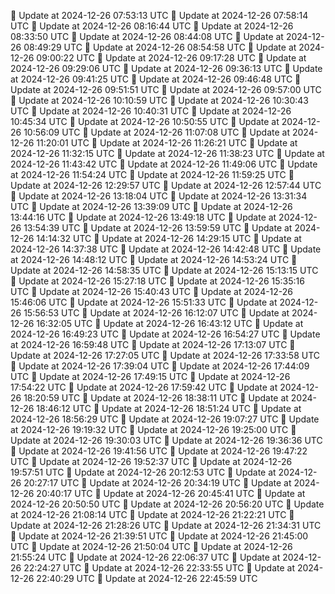 🔄 Update at 2024-12-26 07:53:13 UTC
🔄 Update at 2024-12-26 07:58:14 UTC
🔄 Update at 2024-12-26 08:16:44 UTC
🔄 Update at 2024-12-26 08:33:50 UTC
🔄 Update at 2024-12-26 08:44:08 UTC
🔄 Update at 2024-12-26 08:49:29 UTC
🔄 Update at 2024-12-26 08:54:58 UTC
🔄 Update at 2024-12-26 09:00:22 UTC
🔄 Update at 2024-12-26 09:17:28 UTC
🔄 Update at 2024-12-26 09:29:06 UTC
🔄 Update at 2024-12-26 09:36:13 UTC
🔄 Update at 2024-12-26 09:41:25 UTC
🔄 Update at 2024-12-26 09:46:48 UTC
🔄 Update at 2024-12-26 09:51:51 UTC
🔄 Update at 2024-12-26 09:57:00 UTC
🔄 Update at 2024-12-26 10:10:59 UTC
🔄 Update at 2024-12-26 10:30:43 UTC
🔄 Update at 2024-12-26 10:40:31 UTC
🔄 Update at 2024-12-26 10:45:34 UTC
🔄 Update at 2024-12-26 10:50:55 UTC
🔄 Update at 2024-12-26 10:56:09 UTC
🔄 Update at 2024-12-26 11:07:08 UTC
🔄 Update at 2024-12-26 11:20:01 UTC
🔄 Update at 2024-12-26 11:26:21 UTC
🔄 Update at 2024-12-26 11:32:15 UTC
🔄 Update at 2024-12-26 11:38:23 UTC
🔄 Update at 2024-12-26 11:43:42 UTC
🔄 Update at 2024-12-26 11:49:06 UTC
🔄 Update at 2024-12-26 11:54:24 UTC
🔄 Update at 2024-12-26 11:59:25 UTC
🔄 Update at 2024-12-26 12:29:57 UTC
🔄 Update at 2024-12-26 12:57:44 UTC
🔄 Update at 2024-12-26 13:18:04 UTC
🔄 Update at 2024-12-26 13:31:34 UTC
🔄 Update at 2024-12-26 13:39:09 UTC
🔄 Update at 2024-12-26 13:44:16 UTC
🔄 Update at 2024-12-26 13:49:18 UTC
🔄 Update at 2024-12-26 13:54:39 UTC
🔄 Update at 2024-12-26 13:59:59 UTC
🔄 Update at 2024-12-26 14:14:32 UTC
🔄 Update at 2024-12-26 14:29:15 UTC
🔄 Update at 2024-12-26 14:37:38 UTC
🔄 Update at 2024-12-26 14:42:48 UTC
🔄 Update at 2024-12-26 14:48:12 UTC
🔄 Update at 2024-12-26 14:53:24 UTC
🔄 Update at 2024-12-26 14:58:35 UTC
🔄 Update at 2024-12-26 15:13:15 UTC
🔄 Update at 2024-12-26 15:27:18 UTC
🔄 Update at 2024-12-26 15:35:16 UTC
🔄 Update at 2024-12-26 15:40:43 UTC
🔄 Update at 2024-12-26 15:46:06 UTC
🔄 Update at 2024-12-26 15:51:33 UTC
🔄 Update at 2024-12-26 15:56:53 UTC
🔄 Update at 2024-12-26 16:12:07 UTC
🔄 Update at 2024-12-26 16:32:05 UTC
🔄 Update at 2024-12-26 16:43:12 UTC
🔄 Update at 2024-12-26 16:49:23 UTC
🔄 Update at 2024-12-26 16:54:27 UTC
🔄 Update at 2024-12-26 16:59:48 UTC
🔄 Update at 2024-12-26 17:13:07 UTC
🔄 Update at 2024-12-26 17:27:05 UTC
🔄 Update at 2024-12-26 17:33:58 UTC
🔄 Update at 2024-12-26 17:39:04 UTC
🔄 Update at 2024-12-26 17:44:09 UTC
🔄 Update at 2024-12-26 17:49:15 UTC
🔄 Update at 2024-12-26 17:54:22 UTC
🔄 Update at 2024-12-26 17:59:42 UTC
🔄 Update at 2024-12-26 18:20:59 UTC
🔄 Update at 2024-12-26 18:38:11 UTC
🔄 Update at 2024-12-26 18:46:12 UTC
🔄 Update at 2024-12-26 18:51:24 UTC
🔄 Update at 2024-12-26 18:56:29 UTC
🔄 Update at 2024-12-26 19:07:27 UTC
🔄 Update at 2024-12-26 19:19:32 UTC
🔄 Update at 2024-12-26 19:25:00 UTC
🔄 Update at 2024-12-26 19:30:03 UTC
🔄 Update at 2024-12-26 19:36:36 UTC
🔄 Update at 2024-12-26 19:41:56 UTC
🔄 Update at 2024-12-26 19:47:22 UTC
🔄 Update at 2024-12-26 19:52:37 UTC
🔄 Update at 2024-12-26 19:57:51 UTC
🔄 Update at 2024-12-26 20:12:53 UTC
🔄 Update at 2024-12-26 20:27:17 UTC
🔄 Update at 2024-12-26 20:34:19 UTC
🔄 Update at 2024-12-26 20:40:17 UTC
🔄 Update at 2024-12-26 20:45:41 UTC
🔄 Update at 2024-12-26 20:50:50 UTC
🔄 Update at 2024-12-26 20:56:20 UTC
🔄 Update at 2024-12-26 21:08:14 UTC
🔄 Update at 2024-12-26 21:22:21 UTC
🔄 Update at 2024-12-26 21:28:26 UTC
🔄 Update at 2024-12-26 21:34:31 UTC
🔄 Update at 2024-12-26 21:39:51 UTC
🔄 Update at 2024-12-26 21:45:00 UTC
🔄 Update at 2024-12-26 21:50:04 UTC
🔄 Update at 2024-12-26 21:55:24 UTC
🔄 Update at 2024-12-26 22:06:37 UTC
🔄 Update at 2024-12-26 22:24:27 UTC
🔄 Update at 2024-12-26 22:33:55 UTC
🔄 Update at 2024-12-26 22:40:29 UTC
🔄 Update at 2024-12-26 22:45:59 UTC
